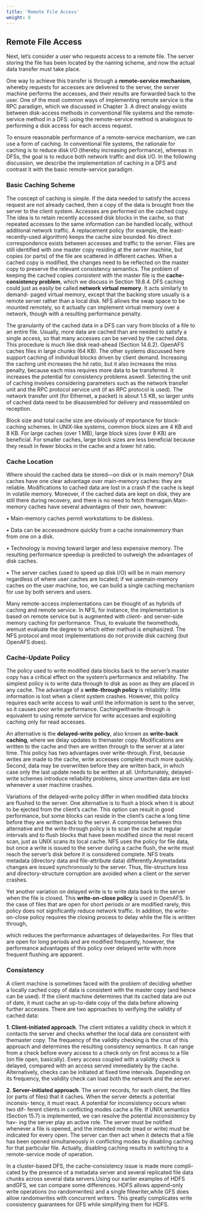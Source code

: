 ```yaml
---
title: 'Remote File Access'
weight: 8
---
```


## Remote File Access

Next, let’s consider a user who requests access to a remote file. The server storing the file has been located by the naming scheme, and now the actual data transfer must take place.

One way to achieve this transfer is through a **remote-service mechanism**, whereby requests for accesses are delivered to the server, the server machine performs the accesses, and their results are forwarded back to the user. One of the most common ways of implementing remote service is the RPC paradigm, which we discussed in Chapter 3. A direct analogy exists between disk-access methods in conventional file systems and the remote-service method in a DFS: using the remote-service method is analogous to performing a disk access for each access request.

To ensure reasonable performance of a remote-service mechanism, we can use a form of caching. In conventional file systems, the rationale for caching is to reduce disk I/O (thereby increasing performance), whereas in DFSs, the goal is to reduce both network traffic and disk I/O. In the following discussion, we describe the implementation of caching in a DFS and contrast it with the basic remote-service paradigm.

### Basic Caching Scheme

The concept of caching is simple. If the data needed to satisfy the access request are not already cached, then a copy of the data is brought from the server to the client system. Accesses are performed on the cached copy. The idea is to retain recently accessed disk blocks in the cache, so that repeated accesses to the same information can be handled locally, without additional network traffic. A replacement policy (for example, the least-recently-used algorithm) keeps the cache size bounded. No direct correspondence exists between accesses and traffic to the server. Files are still identified with one master copy residing at the server machine, but copies (or parts) of the file are scattered in different caches. When a cached copy is modified, the changes need to be reflected on the master copy to preserve the relevant consistency semantics. The problem of keeping the cached copies consistent with the master file is the **cache- consistency problem**, which we discuss in Section 19.8.4. DFS caching could just as easily be called **network virtual memory**. It acts similarly to demand- paged virtual memory, except that the backing store usually is a remote server rather than a local disk. NFS allows the swap space to be mounted remotely, so it actually can implement virtual memory over a network, though with a resulting performance penalty.

The granularity of the cached data in a DFS can vary from blocks of a file to an entire file. Usually, more data are cached than are needed to satisfy a single access, so that many accesses can be served by the cached data. This procedure is much like disk read-ahead (Section 14.6.2). OpenAFS caches files in large chunks (64 KB). The other systems discussed here support caching of individual blocks driven by client demand. Increasing the caching unit increases the hit ratio, but it also increases the miss penalty, because each miss requires more data to be transferred. It increases the potential for consistency problems aswell. Selecting the unit of caching involves considering parameters such as the network transfer unit and the RPC protocol service unit (if an RPC protocol is used). The network transfer unit (for Ethernet, a packet) is about 1.5 KB, so larger units of cached data need to be disassembled for delivery and reassembled on reception.

Block size and total cache size are obviously of importance for block- caching schemes. In UNIX-like systems, common block sizes are 4 KB and 8 KB. For large caches (over 1 MB), large block sizes (over 8 KB) are beneficial. For smaller caches, large block sizes are less beneficial because they result in fewer blocks in the cache and a lower hit ratio.

### Cache Location

Where should the cached data be stored—on disk or in main memory? Disk caches have one clear advantage over main-memory caches: they are reliable. Modifications to cached data are lost in a crash if the cache is kept in volatile memory. Moreover, if the cached data are kept on disk, they are still there during recovery, and there is no need to fetch themagain.Main-memory caches have several advantages of their own, however:

• Main-memory caches permit workstations to be diskless.

• Data can be accessedmore quickly from a cache inmainmemory than from one on a disk.

• Technology is moving toward larger and less expensive memory. The resulting performance speedup is predicted to outweigh the advantages of disk caches.  

• The server caches (used to speed up disk I/O) will be in main memory regardless of where user caches are located; if we usemain-memory caches on the user machine, too, we can build a single caching mechanism for use by both servers and users.

Many remote-access implementations can be thought of as hybrids of caching and remote service. In NFS, for instance, the implementation is based on remote service but is augmented with client- and server-side memory caching for performance. Thus, to evaluate the twomethods, wemust evaluate the degree to which either method is emphasized. The NFS protocol and most implementations do not provide disk caching (but OpenAFS does).

### Cache-Update Policy

The policy used to write modified data blocks back to the server’s master copy has a critical effect on the system’s performance and reliability. The simplest policy is to write data through to disk as soon as they are placed in any cache. The advantage of a **write-through policy** is reliability: little information is lost when a client system crashes. However, this policy requires each write access to wait until the information is sent to the server, so it causes poor write performance. Cachingwithwrite-through is equivalent to using remote service for write accesses and exploiting caching only for read accesses.

An alternative is the **delayed-write policy**, also known as **write-back caching**, where we delay updates to themaster copy. Modifications are written to the cache and then are written through to the server at a later time. This policy has two advantages over write-through. First, because writes are made to the cache, write accesses complete much more quickly. Second, data may be overwritten before they are written back, in which case only the last update needs to be written at all. Unfortunately, delayed-write schemes introduce reliability problems, since unwritten data are lost whenever a user machine crashes.

Variations of the delayed-write policy differ in when modified data blocks are flushed to the server. One alternative is to flush a block when it is about to be ejected from the client’s cache. This option can result in good performance, but some blocks can reside in the client’s cache a long time before they are written back to the server. A compromise between this alternative and the write-through policy is to scan the cache at regular intervals and to flush blocks that have been modified since the most recent scan, just as UNIX scans its local cache. NFS uses the policy for file data, but once a write is issued to the server during a cache flush, the write must reach the server’s disk before it is considered complete. NFS treats metadata (directory data and file-attribute data) differently.Anymetadata changes are issued synchronously to the server. Thus, file-structure loss and directory-structure corruption are avoided when a client or the server crashes.

Yet another variation on delayed write is to write data back to the server when the file is closed. This **write-on-close policy** is used in OpenAFS. In the case of files that are open for short periods or are modified rarely, this policy does not significantly reduce network traffic. In addition, the write-on-close policy requires the closing process to delay while the file is written through,  

which reduces the performance advantages of delayedwrites. For files that are open for long periods and are modified frequently, however, the performance advantages of this policy over delayed write with more frequent flushing are apparent.

### Consistency

A client machine is sometimes faced with the problem of deciding whether a locally cached copy of data is consistent with the master copy (and hence can be used). If the client machine determines that its cached data are out of date, it must cache an up-to-date copy of the data before allowing further accesses. There are two approaches to verifying the validity of cached data:

**1\. Client-initiated approach**. The client initiates a validity check in which it contacts the server and checks whether the local data are 
consistent with themaster copy. The frequency of the validity checking is the crux of this approach and determines the resulting consistency semantics. It can range from a check before every access to a check only on first access to a file (on file open, basically). Every access coupled with a validity check is delayed, compared with an access served immediately by the cache. Alternatively, checks can be initiated at fixed time intervals. Depending on its frequency, the validity check can load both the network and the server.

**2\. Server-initiated approach**. The server records, for each client, the files (or parts of files) that it caches. When the server detects a potential inconsis- tency, it must react. A potential for inconsistency occurs when two dif- ferent clients in conflicting modes cache a file. If UNIX semantics (Section 15.7) is implemented, we can resolve the potential inconsistency by hav- ing the server play an active role. The server must be notified whenever a file is opened, and the intended mode (read or write) must be indicated for every open. The server can then act when it detects that a file has been opened simultaneously in conflicting modes by disabling caching for that particular file. Actually, disabling caching results in switching to a remote-service mode of operation.

In a cluster-based DFS, the cache-consistency issue is made more compli- cated by the presence of a metadata server and several replicated file data chunks across several data servers.Using our earlier examples of HDFS andGFS, we can compare some differences. HDFS allows append-only write operations (no randomwrites) and a single filewriter,while GFS does allow randomwrites with concurrent writers. This greatly complicates write consistency guarantees for GFS while simplifying them for HDFS.
